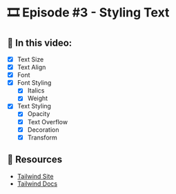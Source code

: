 # 🎞️ Episode #3 - Styling Text

## 📝 In this video:
- [x] Text Size
- [x] Text Align
- [x] Font
- [x] Font Styling
  - [x] Italics
  - [x] Weight
- [x] Text Styling
  - [x] Opacity
  - [x] Text Overflow
  - [x] Decoration
  - [x] Transform

## 🔗 Resources
- [Tailwind Site](https://tailwindcss.com/)
- [Tailwind Docs](https://tailwindcss.com/docs)
